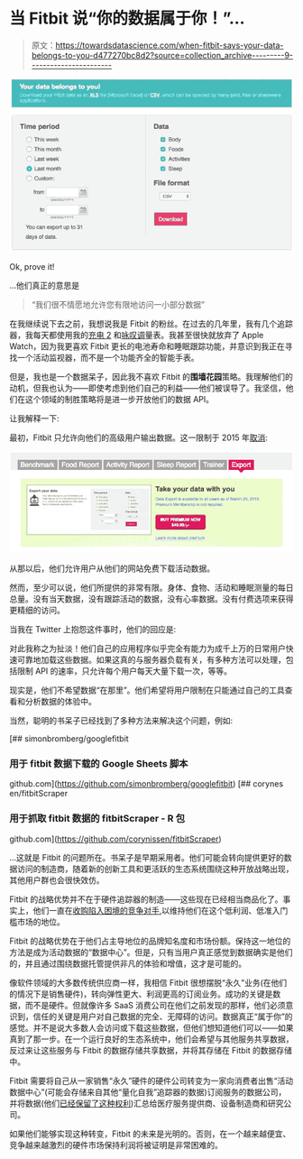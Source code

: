 # 当 Fitbit 说“你的数据属于你！”…

> 原文：<https://towardsdatascience.com/when-fitbit-says-your-data-belongs-to-you-d477270bc8d2?source=collection_archive---------9----------------------->

![](img/4816bee6988950d4e37447f98ef8e8ce.png)

Ok, prove it!

…他们真正的意思是

> “我们很不情愿地允许您有限地访问一小部分数据”

在我继续说下去之前，我想说我是 Fitbit 的粉丝。在过去的几年里，我有几个追踪器，我每天都使用我的[充电 2](https://www.fitbit.com/charge2) 和[咏叹调](https://www.fitbit.com/aria)量表。我甚至很快就放弃了 Apple Watch，因为我更喜欢 Fitbit 更长的电池寿命和睡眠跟踪功能，并意识到我正在寻找一个活动监视器，而不是一个功能齐全的智能手表。

但是，我也是一个数据呆子，因此我不喜欢 Fitbit 的**围墙花园**策略。我理解他们的动机，但我也认为——即使考虑到他们自己的利益——他们被误导了。我坚信，他们在这个领域的制胜策略将是进一步开放他们的数据 API。

让我解释一下:

最初，Fitbit 只允许向他们的高级用户输出数据。这一限制于 2015 年[取消](https://www.fitbit.com/premium/export):

![](img/4cc2a29476990405682d986d994bd5cd.png)

从那以后，他们允许用户从他们的网站免费下载活动数据。

然而，至少可以说，他们所提供的非常有限。身体、食物、活动和睡眠测量的每日总量。没有当天数据，没有跟踪活动的数据，没有心率数据。没有付费选项来获得更精细的访问。

当我在 Twitter 上抱怨这件事时，他们的回应是:

对此我称之为扯淡！他们自己的应用程序似乎完全有能力为成千上万的日常用户快速可靠地加载这些数据。如果这真的与服务器负载有关，有多种方法可以处理，包括限制 API 的速率，只允许每个用户每天大量下载一次，等等。

现实是，他们不希望数据“在那里”。他们希望将用户限制在只能通过自己的工具查看和分析数据的体验中。

当然，聪明的书呆子已经找到了多种方法来解决这个问题，例如:

[](https://github.com/simonbromberg/googlefitbit) [## simonbromberg/googlefitbit

### 用于 fitbit 数据下载的 Google Sheets 脚本

github.com](https://github.com/simonbromberg/googlefitbit) [](https://github.com/corynissen/fitbitScraper) [## corynes en/fitbitScraper

### 用于抓取 fitbit 数据的 fitbitScraper - R 包

github.com](https://github.com/corynissen/fitbitScraper) 

…这就是 Fitbit 的问题所在。书呆子是早期采用者。他们可能会转向提供更好的数据访问的制造商，随着新的创新工具和更活跃的生态系统围绕这种开放战略出现，其他用户群也会很快效仿。

Fitbit 的战略优势并不在于硬件追踪器的制造——这些现在已经相当商品化了。事实上，他们一直在[收购陷入困境的竞争对手](https://techcrunch.com/2016/11/30/fitbit-pebble/),以维持他们在这个低利润、低准入门槛市场的地位。

Fitbit 的战略优势在于他们占主导地位的品牌知名度和市场份额。保持这一地位的方法是成为活动数据的“数据中心”。但是，只有当用户真正感觉到数据确实是他们的，并且通过围绕数据托管提供非凡的体验和增值，这才是可能的。

像软件领域的大多数传统供应商一样，我相信 Fitbit 很想摆脱“永久”业务(在他们的情况下是销售硬件)，转向弹性更大、利润更高的订阅业务。成功的关键是数据，而不是硬件。但就像许多 SaaS 消费公司在他们之前发现的那样，他们必须意识到，信任的关键是用户对自己数据的完全、无障碍的访问。数据真正“属于你”的感觉。并不是说大多数人会访问或下载这些数据，但他们想知道他们可以——如果真到了那一步。在一个运行良好的生态系统中，他们会希望与其他服务共享数据，反过来让这些服务与 Fitbit 的数据存储共享数据，并将其存储在 Fitbit 的数据存储中。

Fitbit 需要将自己从一家销售“永久”硬件的硬件公司转变为一家向消费者出售“活动数据中心”(可能会存储来自其他“量化自我”追踪器的数据)订阅服务的数据公司，并将数据(他们[已经保留了这种权利](https://www.fitbit.com/legal/privacy))汇总给医疗服务提供商、设备制造商和研究公司。

如果他们能够实现这种转变，Fitbit 的未来是光明的。否则，在一个越来越便宜、竞争越来越激烈的硬件市场保持利润将被证明是非常困难的。